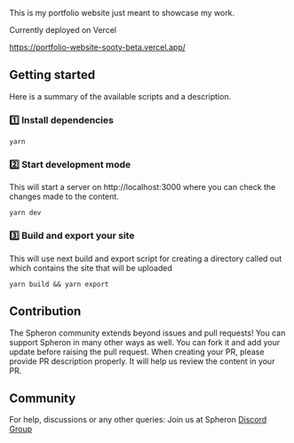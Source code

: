 This is my portfolio website just meant to showcase my work. 

Currently deployed on Vercel

https://portfolio-website-sooty-beta.vercel.app/

## Getting started
Here is a summary of the available scripts and a description.

### 1️⃣ Install dependencies
```
yarn
```

### 2️⃣ Start development mode
This will start a server on http://localhost:3000 where you can check the changes made to the content.
```
yarn dev
```

### 3️⃣ Build and export your site
This will use next build and export script for creating a directory called out which contains the site that will be uploaded
```
yarn build && yarn export
```

## Contribution
The Spheron community extends beyond issues and pull requests! You can support Spheron in many other ways as well.
You can fork it and add your update before raising the pull request. When creating your PR, please provide PR description properly. It will help us review the content in your PR.

## Community
For help, discussions or any other queries: Join us at Spheron [Discord Group](https://discord.com/invite/ahxuCtm) 


